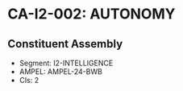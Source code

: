 # CA-I2-002: AUTONOMY

## Constituent Assembly
- Segment: I2-INTELLIGENCE
- AMPEL: AMPEL-24-BWB
- CIs: 2
